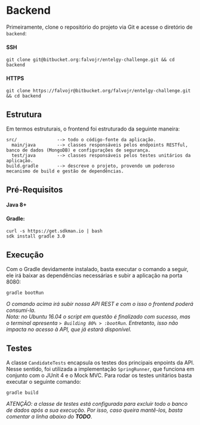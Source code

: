 # Backend #

Primeiramente, clone o repositório do projeto via Git e acesse o diretório de `backend`:

#### SSH ####
```
git clone git@bitbucket.org:falvojr/entelgy-challenge.git && cd backend
```
#### HTTPS ####
```
git clone https://falvojr@bitbucket.org/falvojr/entelgy-challenge.git && cd backend
```

## Estrutura ##

Em termos estruturais, o frontend foi estruturado da seguinte maneira:

```
src/               --> todo o código-fonte da aplicação.
  main/java        --> classes responsáveis pelos endpoints RESTful, banco de dados (MongoDB) e configurações de segurança.
  test/java        --> classes responsáveis pelos testes unitários da aplicação.
build.gradle       --> descreve o projeto, provendo um poderoso mecanismo de build e gestão de dependências.
```

## Pré-Requisitos ##

#### Java 8+ ####

#### Gradle: ####

```
curl -s https://get.sdkman.io | bash
sdk install gradle 3.0
```

## Execução ##

Com o Gradle devidamente instalado, basta executar o comando a seguir, ele irá baixar as dependências necessárias e subir a aplicação na porta 8080:

```
gradle bootRun
```

*O comando acima irá subir nossa API REST e com o isso o frontend poderá consumí-la.*  
*Nota: no Ubuntu 16.04 o script em questão é finalizado com sucesso, mas o terminal apresenta `> Building 80% > :bootRun`. Entretanto, isso não impacta no acesso à API, que já estará disponível.*

## Testes ##

A classe `CandidateTests` encapsula os testes dos principais enpoints da API.
Nesse sentido, foi utilizada a implementação `SpringRunner`, que funciona em conjunto com o JUnit 4 e o Mock MVC.
Para rodar os testes unitários basta executar o seguinte comando:

```
gradle build
```

*ATENÇÃO: a classe de testes está configurada para excluir todo o banco de dados após a sua execução. Por isso, caso queira mantê-los, basta comentar a linha abaixo do* ***TODO***.